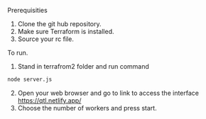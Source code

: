 Prerequisities 
1. Clone the git hub repository.
2. Make sure Terraform is installed.
3. Source your rc file. 

To run. 
1. Stand in terrafrom2 folder and run command  
```bash 
node server.js
```
2. Open your web browser and go to link to access the interface  
https://qtl.netlify.app/ 
3. Choose the number of workers and press start. 

